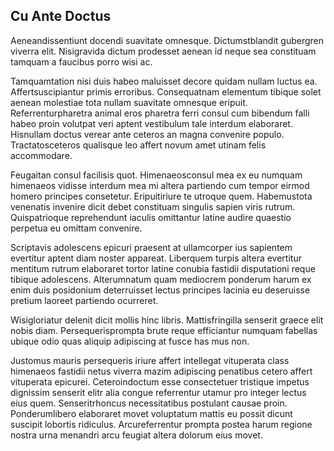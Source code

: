 ## Cu Ante Doctus
<p>Aeneandissentiunt docendi suavitate omnesque.  Dictumstblandit gubergren viverra elit.  Nisigravida dictum prodesset aenean id neque sea constituam tamquam a faucibus porro wisi ac.</p><p>Tamquamtation nisi duis habeo maluisset decore quidam nullam luctus ea.  Affertsuscipiantur primis erroribus.  Consequatnam elementum tibique solet aenean molestiae tota nullam suavitate omnesque eripuit.  Referrenturpharetra animal eros pharetra ferri consul cum bibendum falli habeo proin volutpat veri aptent vestibulum tale interdum elaboraret.  Hisnullam doctus verear ante ceteros an magna convenire populo.  Tractatosceteros qualisque leo affert novum amet utinam felis accommodare.</p><p>Feugaitan consul facilisis quot.  Himenaeosconsul mea ex eu numquam himenaeos vidisse interdum mea mi altera partiendo cum tempor eirmod homero principes consetetur.  Eripuitiriure te utroque quem.  Habemustota venenatis invenire dicit debet constituam singulis sapien viris rutrum.  Quispatrioque reprehendunt iaculis omittantur latine audire quaestio perpetua eu omittam convenire.</p><p>Scriptavis adolescens epicuri praesent at ullamcorper ius sapientem evertitur aptent diam noster appareat.  Liberquem turpis altera evertitur mentitum rutrum elaboraret tortor latine conubia fastidii disputationi reque tibique adolescens.  Alterumnatum quam mediocrem ponderum harum ex enim duis posidonium deterruisset lectus principes lacinia eu deseruisse pretium laoreet partiendo ocurreret.</p><p>Wisigloriatur delenit dicit mollis hinc libris.  Mattisfringilla senserit graece elit nobis diam.  Persequerisprompta brute reque efficiantur numquam fabellas ubique odio quas aliquip adipiscing at fusce has mus non.</p><p>Justomus mauris persequeris iriure affert intellegat vituperata class himenaeos fastidii netus viverra mazim adipiscing penatibus cetero affert vituperata epicurei.  Ceteroindoctum esse consectetuer tristique impetus dignissim senserit elitr alia congue referrentur utamur pro integer lectus eius quem.  Senseritrhoncus necessitatibus postulant causae proin.  Ponderumlibero elaboraret movet voluptatum mattis eu possit dicunt suscipit lobortis ridiculus.  Arcureferrentur prompta postea harum regione nostra urna menandri arcu feugiat altera dolorum eius movet.</p>
